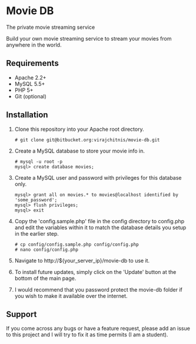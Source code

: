 Movie DB
========
The private movie streaming service

Build your own movie streaming service to stream your movies from anywhere in the world.

Requirements
------------

- Apache 2.2+
- MySQL 5.5+
- PHP 5+
- Git (optional)

Installation
------------

1. Clone this repository into your Apache root directory.

	```shell
	# git clone git@bitbucket.org:virajchitnis/movie-db.git
	```

2. Create a MySQL database to store your movie info in.

	```shell
	# mysql -u root -p
	mysql> create database movies;
	```

3. Create a MySQL user and password with privileges for this database only.

	```shell
	mysql> grant all on movies.* to movies@localhost identified by 'some_password';
	mysql> flush privileges;
	mysql> exit
	```

4. Copy the 'config.sample.php' file in the config directory to config.php and edit the variables within it to match the database details you setup in the earlier step.

	```shell
	# cp config/config.sample.php config/config.php
	# nano config/config.php
	```

5. Navigate to http://${your_server_ip}/movie-db to use it.
6. To install future updates, simply click on the 'Update' button at the bottom of the main page.
7. I would recommend that you password protect the movie-db folder if you wish to make it available over the internet.

Support
-------

If you come across any bugs or have a feature request, please add an issue to this project and I will try to fix it as time permits (I am a student).
